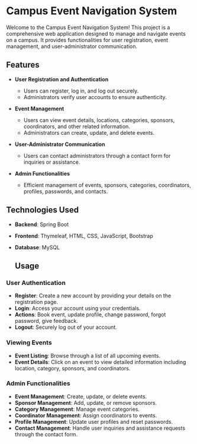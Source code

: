 # Campus Event Navigation System

Welcome to the Campus Event Navigation System! This project is a comprehensive web application designed to manage and navigate events on a campus. It provides functionalities for user registration, event management, and user-administrator communication.

## Features

- **User Registration and Authentication**
  - Users can register, log in, and log out securely.
  - Administrators verify user accounts to ensure authenticity.

- **Event Management**
  - Users can view event details, locations, categories, sponsors, coordinators, and other related information.
  - Administrators can create, update, and delete events.
  
- **User-Administrator Communication**
  - Users can contact administrators through a contact form for inquiries or assistance.

- **Admin Functionalities**
  - Efficient management of events, sponsors, categories, coordinators, profiles, passwords, and contacts.
    
## Technologies Used

- **Backend**: Spring Boot
- **Frontend**: Thymeleaf, HTML, CSS, JavaScript, Bootstrap
- **Database**: MySQL

  ## Usage

### User Authentication

- **Register**: Create a new account by providing your details on the registration page.
- **Login**: Access your account using your credentials.
- **Actions**: Book event, update profile, change password, forgot password, give feedback.
- **Logout**: Securely log out of your account.
  

### Viewing Events

- **Event Listing**: Browse through a list of all upcoming events.
- **Event Details**: Click on an event to view detailed information including location, category, sponsors, and coordinators.
  
### Admin Functionalities

- **Event Management**: Create, update, or delete events.
- **Sponsor Management**: Add, update, or remove sponsors.
- **Category Management**: Manage event categories.
- **Coordinator Management**: Assign coordinators to events.
- **Profile Management**: Update user profiles and reset passwords.
- **Contact Management**: Handle user inquiries and assistance requests through the contact form.

  

